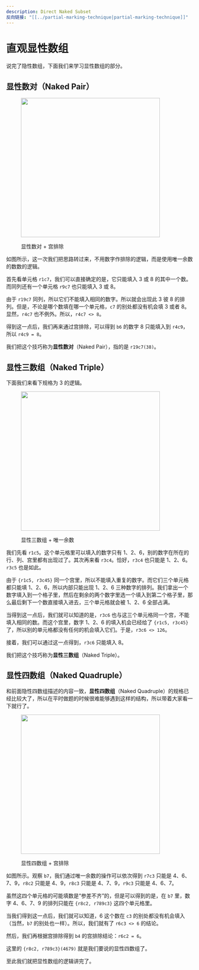 ```yaml
---
description: Direct Naked Subset
反向链接: "[[../partial-marking-technique|partial-marking-technique]]"
---
```


# 直观显性数组

说完了隐性数组，下面我们来学习显性数组的部分。

## 显性数对（Naked Pair） <a href="#naked-pair" id="naked-pair"></a>

<figure><img src="../../.gitbook/assets/images_0066.png" alt="" width="375"><figcaption><p>显性数对 + 宫排除</p></figcaption></figure>

如图所示，这一次我们把思路转过来，不用数字作排除的逻辑，而是使用唯一余数的数数的逻辑。

首先看单元格 `r1c7`，我们可以直接确定的是，它只能填入 3 或 8 的其中一个数。而同列还有一个单元格 `r9c7` 也只能填入 3 或 8。

由于 `r19c7` 同列，所以它们不能填入相同的数字。所以就会出现此 3 彼 8 的排列。但是，不论是哪个数填在哪一个单元格，`c7` 的别处都没有机会填 3 或者 8。显然，`r4c7` 也不例外。所以，`r4c7 <> 8`。

得到这一点后，我们再来通过宫排除，可以得到 `b6` 的数字 8 只能填入到 `r4c9`，所以 `r4c9 = 8`。

我们把这个技巧称为**显性数对**（Naked Pair），指的是 `r19c7(38)`。

## 显性三数组（Naked Triple） <a href="#naked-triple" id="naked-triple"></a>

下面我们来看下规格为 3 的逻辑。

<figure><img src="../../.gitbook/assets/images_0069.png" alt="" width="375"><figcaption><p>显性三数组 + 唯一余数</p></figcaption></figure>

我们先看 `r1c5`。这个单元格里可以填入的数字只有 1、2、6，别的数字在所在的行、列、宫里都有出现过了。其次再来看 `r3c4`。恰好，`r3c4` 也只能是 1、2、6。`r3c5` 也是如此。

由于 `{r1c5, r3c45}` 同一个宫里，所以不能填入重复的数字。而它们三个单元格都只能填 1、2、6，所以内部只能出现 1、2、6 三种数字的排列。我们拿出一个数字填入到一个格子里，然后在剩余的两个数字里选一个填入到第二个格子里，那么最后剩下一个数直接填入进去，三个单元格就会被 1、2、6 全部占满。

当得到这一点后，我们就可以知道的是，`r3c6` 也与这三个单元格同一个宫，不能填入相同的数。而这个宫里，数字 1、2、6 的填入机会已经给了 `{r1c5, r3c45}` 了，所以别的单元格都没有任何的机会填入它们。于是，`r3c6 <> 126`。

接着，我们可以通过这一点得到，`r3c6` 只能填入 8。

我们把这个技巧称为**显性三数组**（Naked Triple）。

## 显性四数组（Naked Quadruple） <a href="#naked-quadruple" id="naked-quadruple"></a>

和前面隐性四数组描述的内容一致，**显性四数组**（Naked Quadruple）的规格已经比较大了，所以在平时做题的时候很难能够遇到这样的结构，所以带着大家看一下就行了。

<figure><img src="../../.gitbook/assets/images_0087.png" alt="" width="375"><figcaption><p>显性四数组 + 宫排除</p></figcaption></figure>

如图所示。观察 `b7`，我们通过唯一余数的操作可以依次得到 `r7c3` 只能是 4、6、7、9，`r8c2` 只能是 4、9，`r8c3` 只能是 4、7、9，`r9c3` 只能是 4、6、7。

虽然这四个单元格的可能填数是“参差不齐”的，但是可以得到的是，在 `b7` 里，数字 4、6、7、9 的排列只能在 `{r8c2, r789c3}` 这四个单元格里。

当我们得到这一点后，我们就可以知道，6 这个数在 `c3` 的别处都没有机会填入（当然，`b7` 的别处也一样）。所以，我们就有了 `r6c3 <> 6` 的结论。

然后，我们再根据宫排除得到 `b4` 的宫排除结论：`r6c2 = 6`。

这里的 `{r8c2, r789c3}(4679)` 就是我们要说的显性四数组了。

至此我们就把显性数组的逻辑讲完了。
